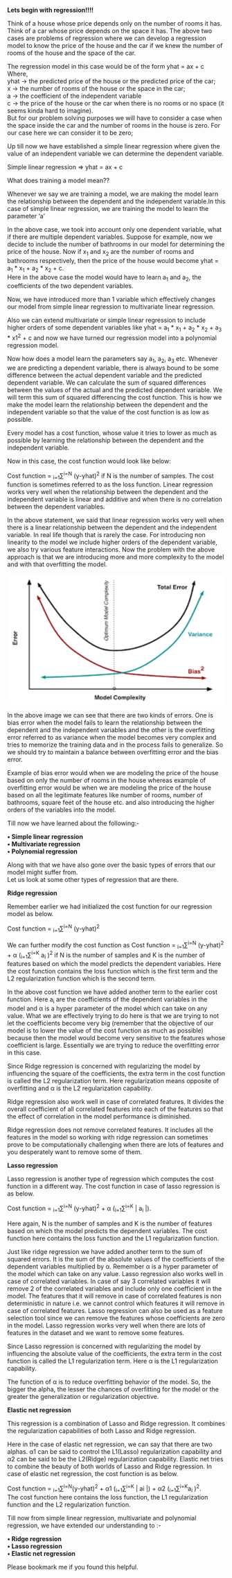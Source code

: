 <b>Lets begin with regression!!!!</b>  

Think of a house whose price depends only on the number of rooms it has. Think of a car whose price depends on the space it has.
The above two cases are problems of regression where we can develop a regression model to know the price of the house and the car if we knew the number of rooms of the house and the space of the car.  

The regression model in this case would be of the form yhat = ax + c  
Where,  
yhat -> the predicted price of the house or the predicted price of the car;  
x -> the number of rooms of the house or the space in the car;  
a -> the coefficient of the independent variable  
c -> the price of the house or the car when there is no rooms or no space (it seems kinda hard to imagine).  
But for our problem solving purposes we will have to consider a case when the space inside the car and the number of rooms in the house is zero. For our case here we can consider it to be zero;  

Up till now we have established a simple linear regression where given the value of an independent variable we can determine the dependent variable.  

Simple linear regression => yhat = ax + c  

What does training a model mean??  

Whenever we say we are training a model, we are making the model learn the relationship between the dependent and the independent variable.In this case of simple linear regression, we are training the model to learn the parameter ‘a’   

In the above case, we took into account only one dependent variable, what if there are multiple dependent variables. Suppose for example, now we decide to include the number of bathrooms in our model for determining the price of the house. Now if x<sub>1</sub> and x<sub>2</sub> are the number of rooms and bathrooms respectively, then the price of the house would become yhat = a<sub>1</sub> * x<sub>1</sub> + a<sub>2</sub> * x<sub>2</sub> + c.  
Here in the above case the model would have to learn a<sub>1</sub> and a<sub>2</sub>, the coefficients of the two dependent variables.  

Now, we have introduced more than 1 variable which effectively changes our model from simple linear regression to multivariate linear regression.  

Also we can extend multivariate or simple linear regression to include higher orders of some dependent variables like yhat = a<sub>1</sub> * x<sub>1</sub> + a<sub>2</sub> * x<sub>2</sub> + a<sub>3</sub> * x1<sup>2</sup> + c and now we have turned our regression model into a polynomial regression model.  

Now how does a model learn the parameters say a<sub>1</sub>, a<sub>2</sub>, a<sub>3</sub> etc. Whenever we are predicting a dependent variable, there is always bound to be some difference between the actual dependent variable and the predicted dependent variable. We can calculate the sum of squared differences between the values of the actual and the predicted dependent variable. We will term this sum of squared differencing the cost function. This is how we make the model learn the relationship between the dependent and the independent variable so that the value of the cost function is as low as possible.  

Every model has a cost function, whose value it tries to lower as much as possible by learning the relationship between the dependent and the independent variable.  

Now in this case, the cost function would look like below:  

Cost function = <sub>i=1</sub>∑<sup>i=N</sup> (y-yhat)<sup>2</sup> if N is the number of samples. The cost function is sometimes referred to as the loss function.
Linear regression works very well when the relationship between the dependent and the independent variable is linear and additive and when there is no correlation between the dependent variables.  

In the above statement, we said that linear regression works very well when there is a linear relationship between the dependent and the independent variable. In real life though that is rarely the case. For introducing non linearity to the model we include higher orders of the dependent variable, we also try various feature interactions. Now the problem with the above approach is that we are introducing more and more complexity to the model and with that overfitting the model.  

<img src="/assets/o.png" height="300" width="500">

In the above image we can see that there are two kinds of errors. One is bias error when the model fails to learn the relationship between the dependent and the independent variables and the other is the overfitting error referred to as variance when the model becomes very complex and tries to memorize the training data and in the process fails to generalize. So we should try to maintain a balance between overfitting error and the bias error.  

Example of bias error would when we are modeling the price of the house based on only the number of rooms in the house whereas example of overfitting error would be when we are modeling the price of the house based on all the legitimate features like number of rooms, number of bathrooms, square feet of the house etc. and also introducing the higher orders of the variables into the model.  

Till now we have learned about the following:-  

<b>•	Simple linear regression</b>  
<b>•	Multivariate regression</b>  
<b>•	Polynomial regression</b>  

Along with that we have also gone over the basic types of errors that our model might suffer from.  
Let us look at some other types of regression that are there. 

<b>Ridge regression</b>  

Remember earlier we had initialized the cost function for our regression model as below.  

Cost function = <sub>i=1</sub>∑<sup>i=N</sup> (y-yhat)<sup>2</sup>  

We can further modify the cost function as Cost function = <sub>i=1</sub>∑<sup>i=N</sup> (y-yhat)<sup>2</sup> + α (<sub>i=1</sub>∑<sup>i=K</sup> a<sub>i</sub> )<sup>2</sup> if N is the number of samples and K is the number of features based on which the model predicts the dependent variables. Here the cost function contains the loss function which is the first term and the L2 regularization function which is the second term.  

In the above cost function we have added another term to the earlier cost function. Here a<sub>i</sub> are the coefficients of the dependent variables in the model and α is a hyper parameter of the model which can take on any value. What we are effectively trying to do here is that we are trying to not let the coefficients become very big (remember that the objective of our model is to lower the value of the cost function as much as possible) because then the model would become very sensitive to the features whose coefficient is large. Essentially we are trying to reduce the overfitting error in this case.  

Since Ridge regression is concerned with regularizing the model by influencing the square of the coefficients, the extra term in the cost function is called the L2 regularization term. Here regularization means opposite of overfitting and α is the L2 regularization capability.  

Ridge regression also work well in case of correlated features. It divides the overall coefficient of all correlated features into each of the features so that the effect of correlation in the model performance is diminished. 

Ridge regression does not remove correlated features. It includes all the features in the model so working with ridge regression can sometimes prove to be computationally challenging when there are lots of features and you desperately want to remove some of them.  

<b>Lasso regression</b>

Lasso regression is another type of regression which computes the cost function in a different way. The cost function in case of lasso regression is as below.  

Cost function = <sub>i=1</sub>∑<sup>i=N</sup> (y-yhat)<sup>2</sup> + α (<sub>i=1</sub>∑<sup>i=K</sup> | a<sub>i</sub> |).  

Here again, N is the number of samples and K is the number of features based on which the model predicts the dependent variables. The cost function here contains the loss function and the L1 regularization function.  

Just like ridge regression we have added another term to the sum of squared errors. It is the sum of the absolute values of the coefficients of the dependent variables multiplied by α. Remember α is a hyper parameter of the model which can take on any value. Lasso regression also works well in case of correlated variables. In case of say 3 correlated variables it will remove 2 of the correlated variables and include only one coefficient in the model. The features that it will remove in case of correlated features is non deterministic in nature i.e. we cannot control which features it will remove in case of correlated features. Lasso regression can also be used as a feature selection tool since we can remove the features whose coefficients are zero in the model. Lasso regression works very well when there are lots of features in the dataset and we want to remove some features.  

Since Lasso regression is concerned with regularizing the model by influencing the absolute value of the coefficients, the extra term in the cost function is called the L1 regularization term. Here α is the L1 regularization capability.  

The function of α is to reduce overfitting behavior of the model. So, the bigger the alpha, the lesser the chances of overfitting for the model or the greater the generalization or regularization objective.  

<b>Elastic net regression</b>

This regression is a combination of Lasso and Ridge regression. It combines the regularization capabilities of both Lasso and Ridge regression.  

Here in the case of elastic net regression, we can say that there are two alphas. α1 can be said to control the L1(Lasso) regularization capability and α2 can be said to be the L2(Ridge) regularization capability. Elastic net tries to combine the beauty of both worlds of Lasso and Ridge regression. In case of elastic net regression, the cost function is as below.  

Cost function = <sub>i=1</sub>∑<sup>i=N</sup>(y-yhat)<sup>2</sup> + α1 (<sub>i=1</sub>∑<sup>i=K</sup> | ai |) + α2 (<sub>i=1</sub>∑<sup>i=K</sup>a<sub>i</sub> )<sup>2</sup>.  
The cost function here contains the loss function, the L1 regularization function and the L2 regularization function.  

Till now from simple linear regression, multivariate and polynomial regression, we have extended our understanding to  :-  

<b>•	Ridge regression</b>  
<b>•	Lasso regression</b>  
<b>•	Elastic net regression</b>    

Please bookmark me if you found this helpful.
